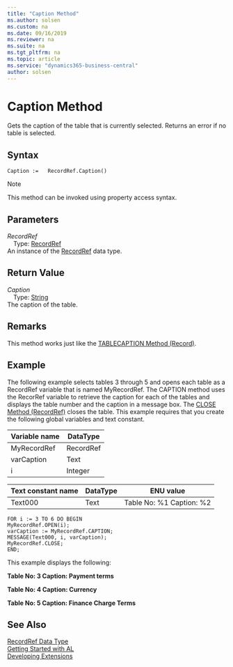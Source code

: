 ```yaml
---
title: "Caption Method"
ms.author: solsen
ms.custom: na
ms.date: 09/16/2019
ms.reviewer: na
ms.suite: na
ms.tgt_pltfrm: na
ms.topic: article
ms.service: "dynamics365-business-central"
author: solsen
---
```

[//]: # (START>DO_NOT_EDIT)
[//]: # (IMPORTANT:Do not edit any of the content between here and the END>DO_NOT_EDIT.)
[//]: # (Any modifications should be made in the .xml files in the ModernDev repo.)
# Caption Method
Gets the caption of the table that is currently selected. Returns an error if no table is selected.


## Syntax
```
Caption :=   RecordRef.Caption()
```
> [!NOTE]  
> This method can be invoked using property access syntax.  

## Parameters
*RecordRef*  
&emsp;Type: [RecordRef](recordref-data-type.md)  
An instance of the [RecordRef](recordref-data-type.md) data type.  

## Return Value
*Caption*  
&emsp;Type: [String](../string/string-data-type.md)  
The caption of the table.  


[//]: # (IMPORTANT: END>DO_NOT_EDIT)

## Remarks  
 This method works just like the [TABLECAPTION Method \(Record\)](../../methods/devenv-tablecaption-method-record.md).  
  
## Example  
 The following example selects tables 3 through 5 and opens each table as a RecordRef variable that is named MyRecordRef. The CAPTION method uses the RecorRef variable to retrieve the caption for each of the tables and displays the table number and the caption in a message box. The [CLOSE Method \(RecordRef\)](../../methods/devenv-close-method-recordref.md) closes the table. This example requires that you create the following global variables and text constant.  
  
|Variable name|DataType|  
|-------------------|--------------|  
|MyRecordRef|RecordRef|  
|varCaption|Text|  
|i|Integer|  
  
|Text constant name|DataType|ENU value|  
|------------------------|--------------|---------------|  
|Text000|Text|Table No: %1 Caption: %2|  
  
```  
FOR i := 3 TO 6 DO BEGIN  
MyRecordRef.OPEN(i);  
varCaption := MyRecordRef.CAPTION;  
MESSAGE(Text000, i, varCaption);  
MyRecordRef.CLOSE;  
END;  
```  
  
 This example displays the following:  
  
 **Table No: 3   Caption: Payment terms**  
  
 **Table No: 4   Caption: Currency**  
  
 **Table No: 5   Caption: Finance Charge Terms**  

## See Also
[RecordRef Data Type](recordref-data-type.md)  
[Getting Started with AL](../../devenv-get-started.md)  
[Developing Extensions](../../devenv-dev-overview.md)
